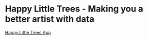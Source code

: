 # Happy Little Trees - Making you a better artist with data

 [Happy Little Trees App](https://www.happylittletrees.me "Happy Little Trees")
